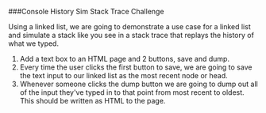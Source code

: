 ###Console History Sim Stack Trace Challenge

Using a linked list, we are going to demonstrate a use case for a linked list and simulate a stack like you see in a stack trace that replays the history of what we typed.

1. Add a text box to an HTML page and 2 buttons, save and dump.
2. Every time the user clicks the first button to save, we are going to save the text input to our linked list as the most recent node or head.
3. Whenever someone clicks the dump button we are going to dump out all of the input they've typed in to that point from most recent to oldest. This should be written as HTML to the page.